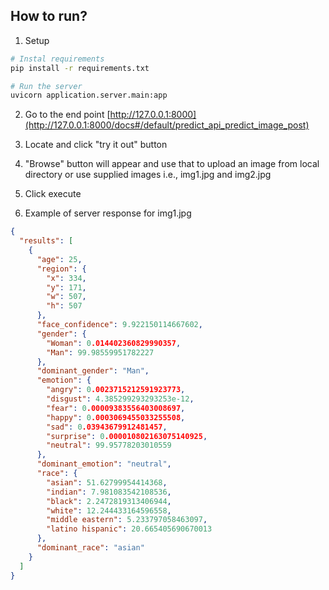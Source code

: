 ## How to run?

1. Setup
```bash
# Instal requirements
pip install -r requirements.txt

# Run the server
uvicorn application.server.main:app
```

2. Go to the end point
[http://127.0.0.1:8000](http://127.0.0.1:8000/docs#/default/predict_api_predict_image_post) 

3. Locate and click "try it out" button

4. "Browse" button will appear and use that to upload an image from local directory or use supplied images i.e., img1.jpg and img2.jpg

5. Click execute

6. Example of server response for img1.jpg

```json
{
  "results": [
    {
      "age": 25,
      "region": {
        "x": 334,
        "y": 171,
        "w": 507,
        "h": 507
      },
      "face_confidence": 9.922150114667602,
      "gender": {
        "Woman": 0.014402360829990357,
        "Man": 99.98559951782227
      },
      "dominant_gender": "Man",
      "emotion": {
        "angry": 0.0023715212591923773,
        "disgust": 4.385299293293253e-12,
        "fear": 0.00009383556403008697,
        "happy": 0.0003069455033255508,
        "sad": 0.03943679912481457,
        "surprise": 0.000010802163075140925,
        "neutral": 99.95778203010559
      },
      "dominant_emotion": "neutral",
      "race": {
        "asian": 51.62799954414368,
        "indian": 7.981083542108536,
        "black": 2.2472819313406944,
        "white": 12.244433164596558,
        "middle eastern": 5.233797058463097,
        "latino hispanic": 20.665405690670013
      },
      "dominant_race": "asian"
    }
  ]
}
